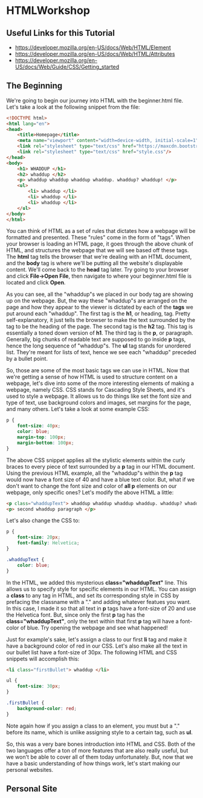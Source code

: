 # HTMLWorkshop

## Useful Links for this Tutorial
* https://developer.mozilla.org/en-US/docs/Web/HTML/Element
* https://developer.mozilla.org/en-US/docs/Web/HTML/Attributes
* https://developer.mozilla.org/en-US/docs/Web/Guide/CSS/Getting_started

## The Beginning

We're going to begin our journey into HTML with the beginner.html file. Let's take a look at the following snippet from the file:

```html
<!DOCTYPE html>
<html lang="en">
<head>
	<title>Homepage</title>
	<meta name="viewport" content="width=device-width, initial-scale=1">
	<link rel="stylesheet" type="text/css" href="https://maxcdn.bootstrapcdn.com/bootstrap/3.3.6/css/bootstrap.min.css"/>
	<link rel="stylesheet" type="text/css" href="style.css"/>
</head>
<body>
	<h1> WHADDUP </h1>
	<h2> whaddup </h2>
	<p> whaddup whaddup whaddup whaddup. whaddup? whaddup! </p>
	<ul>
		<li> whaddup </li>
		<li> whaddup </li>
		<li> whaddup </li>
	</ul>
</body>
</html>
```

You can think of HTML as a set of rules that dictates how a webpage will be formatted and presented. These "rules" come in the form of "tags". When your browser is loading an HTML page, it goes through the above chunk of HTML, and structures the webpage that we will see based off these tags. The **html** tag tells the browser that we're dealing with an HTML document, and the **body** tag is where we'll be putting all the website's displayable content. We'll come back to the **head** tag later. Try going to your browser and click **File->Open File**, then navigate to where your beginner.html file is located and click **Open**. 

As you can see, all the "whaddup"s we placed in our body tag are showing up on the webpage. But, the way these "whaddup"s are arranged on the page and how they appear to the viewer is dictated by each of the **tags** we put around each "whaddup". The first tag is the **h1**, or heading, tag. Pretty self-explanatory, it just tells the browser to make the text surrounded by the tag to be the heading of the page. The second tag is the **h2** tag. This tag is essentially a toned down version of **h1**. The third tag is the **p**, or paragraph. Generally, big chunks of readable text are supposed to go inside **p** tags, hence the long sequence of "whaddup"s. The **ul** tag stands for unordered list. They're meant for lists of text, hence we see each "whaddup" preceded by a bullet point.

So, those are some of the most basic tags we can use in HTML. Now that we're getting a sense of how HTML is used to structure content on a webpage, let's dive into some of the more interesting elements of making a webpage, namely CSS. CSS stands for Cascading Style Sheets, and it's used to style a webpage. It allows us to do things like set the font size and type of text, use background colors and images, set margins for the page, and many others. Let's take a look at some example CSS:

```css
p {
	font-size: 40px;
	color: blue;
	margin-top: 100px;
	margin-bottom: 100px;
}
```

The above CSS snippet applies all the stylistic elements within the curly braces to every piece of text surrounded by a **p** tag in our HTML document. Using the previous HTML example, all the "whaddup"s within the **p** tag would now have a font size of 40 and have a blue text color. But, what if we don't want to change the font size and color of **all p** elements on our webpage, only specific ones? Let's modify the above HTML a little:

```html
<p class="whaddupText"> whaddup whaddup whaddup whaddup. whaddup? whaddup! </p>
<p> second whaddup paragraph </p>
```

Let's also change the CSS to:

```css
p {
	font-size: 20px;
	font-family: Helvetica;
}

.whaddupText {
	color: blue;
}
```

In the HTML, we added this mysterious **class="whaddupText"** line. This allows us to specify style for specific elements in our HTML. You can assign a **class** to any tag in HTML, and set its corresponding style in CSS by prefacing the classname with a "." and adding whatever featues you want. In this case, I made it so that all text in **p** tags have a font-size of 20 and use the Helvetica font. But, since only the first **p** tag has the **class="whaddupText"**, only the text within that first **p** tag will have a font-color of blue. Try opening the webpage and see what happened!

Just for example's sake, let's assign a class to our first **li** tag and make it have a background color of red in our CSS. Let's also make all the text in our bullet list have a font-size of 30px. The following HTML and CSS snippets will accomplish this:

```html
<li class="firstBullet"> whaddup </li>
```

```css
ul {
	font-size: 30px;
}

.firstBullet {
	background-color: red;
}
```

Note again how if you assign a class to an element, you must but a "." before its name, which is unlike assigning style to a certain tag, such as **ul**.

So, this was a very bare bones introduction into HTML and CSS. Both of the two languages offer a ton of more features that are also really useful, but we won't be able to cover all of them today unfortunately. But, now that we have a basic understanding of how things work, let's start making our personal websites.

## Personal Site














